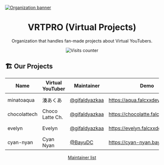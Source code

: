 [![Organization banner](https://cdn.upload.systems/uploads/Z6nQdJ7m.webp)](#)

<div align="center">

# VRTPRO (Virtual Projects)

Organization that handles fan-made projects about Virtual YouTubers.

![Visits counter](https://komarev.com/ghpvc/?username=vrtpro&color=48305E&style=for-the-badge&label=Visits)

</div>

## 🏗️ Our Projects

| Name         | Virtual YouTuber | Maintainer                                       | Demo                              | Stack                                                                                                                          | Status                                                                                                                                                    |
| ------------ | ---------------- | ------------------------------------------------ | --------------------------------- | ------------------------------------------------------------------------------------------------------------------------------ | --------------------------------------------------------------------------------------------------------------------------------------------------------- |
| minatoaqua   | 湊あくあ         | [@gifaldyazkaa](https://github.com/gifaldyazkaa) | https://aqua.falcxxdev.cyou       | [![SvelteKit](https://img.shields.io/badge/svelte-FF3E00?style=for-the-badge&logo=svelte&color=black)](https://kit.svelte.dev) | ![State](https://img.shields.io/website.svg?url=https%3A%2F%2Faqua.falcxxdev.cyou&style=for-the-badge&label=state&labelColor=black&up_color=238636)       |
| chocolattech | Choco Latte Ch.  | [@gifaldyazkaa](https://github.com/gifaldyazkaa) | https://chocolatte.falcxxdev.cyou | [![Nuxt 3](https://img.shields.io/badge/Nuxt%203-00DC82?style=for-the-badge&logo=nuxt.js&color=black)](https://nuxt.com)       | ![State](https://img.shields.io/website.svg?url=https%3A%2F%2Fchocolatte.falcxxdev.cyou&style=for-the-badge&label=state&labelColor=black&up_color=238636) |
| evelyn       | Evelyn           | [@gifaldyazkaa](https://github.com/gifaldyazkaa) | https://evelyn.falcxxdev.cyou     | [![Vue.js](https://img.shields.io/badge/Vue.js-4FC08D?style=for-the-badge&logo=vue.js&color=black)](https://vuejs.org)         | ![State](https://img.shields.io/website.svg?url=https%3A%2F%2Fevelyn.falcxxdev.cyou&style=for-the-badge&label=state&labelColor=black&up_color=238636)     |
| cyan-nyan    | Cyan Nyan        | [@BayuDC](https://github.com/BayuDC)             | https://cyan-nyan.bayudc.fun      | ![Vanilla JS](https://img.shields.io/badge/Vanilla-4FC08D?style=for-the-badge&logo=javascript&color=black)                     | ![State](https://img.shields.io/website.svg?url=https%3A%2F%2Fcyan-nyan.bayudc.fun&style=for-the-badge&label=state&labelColor=black&up_color=238636)      |

<div align="center">

[Maintainer list](https://github.com/vrtpro/maintainers)

</div>
